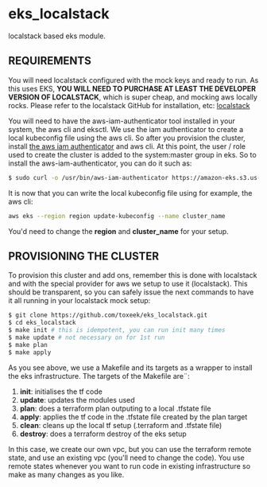 # eks_localstack
localstack based eks module.

## REQUIREMENTS
You will need localstack configured with the mock keys and ready to run. As this uses EKS, **YOU WILL NEED TO PURCHASE AT LEAST THE DEVELOPER VERSION OF LOCALSTACK**, which is super cheap, and mocking aws locally rocks. Please refer to the localstack GitHub for installation, etc: [localstack](https://github.com/localstack/localstack)

You will need to have the aws-iam-authenticator tool installed in your system, the aws cli and eksctl. We use the iam authenticator to create a local kubeconfig file using the aws cli. So after you provision the cluster, install [the aws iam authenticator](https://docs.aws.amazon.com/eks/latest/userguide/install-aws-iam-authenticator.html) and aws cli. At this point, the user / role used to create the cluster is added to the system:master group in eks. So to install the aws-iam-authenticator, you can do it such as:
```bash
$ sudo curl -o /usr/bin/aws-iam-authenticator https://amazon-eks.s3.us-west-2.amazonaws.com/1.21.2/2021-07-05/bin/darwin/amd64/aws-iam-authenticator && chmod +x /usr/bin/aws-iam-authenticator
```

It is now that you can write the local kubeconfig file using for example, the aws cli:
```bash
aws eks --region region update-kubeconfig --name cluster_name
```
You'd need to change the **region** and **cluster_name** for your setup.

## PROVISIONING THE CLUSTER
To provision this cluster and add ons, remember this is done with localstack and with the special provider for aws we setup to use it (localstack). This should be transparent, so you can safely issue the next commands to have it all running in your localstack mock setup:
```bash
$ git clone https://github.com/toxeek/eks_localstack.git
$ cd eks_localstack
$ make init # this is idempotent, you can run init many times
$ make update # not necessary on for 1st run
$ make plan
$ make apply
```
As you see above, we use a Makefile and its targets as a wrapper to install the eks infrastructure. The targets of the Makefile are¨:
1. **init**: initialises the tf code
2. **update**: updates the modules used
3. **plan**: does a terraform plan outputing to a local .tfstate file
4. **apply**: applies the tf code in the .tfstate file created by the plan target
5. **clean**: cleans up the local tf setup (.terraform and .tfstate file)
6. **destroy**: does a terraform destroy of the eks setup

In this case, we create our own vpc, but you can use the terraform remote state, and use an existing vpc (you'll need to change the code). You use remote states whenever you want to run code in existing infrastructure so make as many changes as you like.

